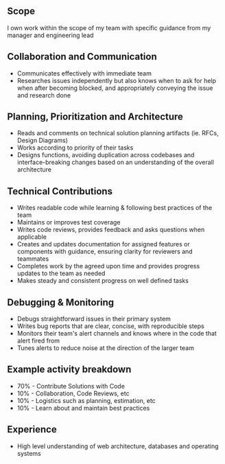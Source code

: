 ## Scope
I own work within the scope of my team with specific guidance from my manager and engineering lead

## Collaboration and Communication
- Communicates effectively with immediate team
- Researches issues independently but also knows when to ask for help when after becoming blocked, and appropriately conveying the issue and research done

## Planning, Prioritization and Architecture
- Reads and comments on technical solution planning artifacts (ie. RFCs, Design Diagrams)
- Works according to priority of their tasks
- Designs functions, avoiding duplication across codebases and interface-breaking changes based on an understanding of the overall architecture
	
## Technical Contributions
- Writes readable code while learning &  following best practices of the team
- Maintains or improves test coverage 
- Writes code reviews, provides feedback and asks questions when applicable
- Creates and updates documentation for assigned features or components with guidance, ensuring clarity for reviewers and teammates
- Completes work by the agreed upon time and provides progress updates to the team as needed
- Makes steady and consistent progress on well defined tasks
	
## Debugging & Monitoring
- Debugs straightforward issues in their primary system
- Writes bug reports that are clear, concise, with reproducible steps
- Monitors their team's alert channels and knows where in the code that alert fired from
- Tunes alerts to reduce noise at the direction of the larger team

## Example activity breakdown
- 70% - Contribute Solutions with Code
- 10% - Collaboration, Code Reviews, etc
- 10% - Logistics such as planning, estimation, etc
- 10% - Learn about and maintain best practices

## Experience
- High level understanding of web architecture, databases and operating systems
